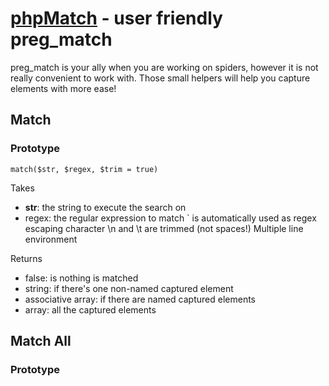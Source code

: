 [phpMatch](http://blog.vjeux.com/) - user friendly preg_match
================================

preg_match is your ally when you are working on spiders, however it is not really convenient to work with. Those small helpers will help you capture elements with more ease!

Match
-----

### Prototype

	match($str, $regex, $trim = true)

Takes

* **str**: the string to execute the search on
* regex: the regular expression to match
	` is automatically used as regex escaping character
	\n and \t are trimmed (not spaces!)
	Multiple line environment

Returns

* false: is nothing is matched
* string: if there's one non-named captured element
* associative array: if there are named captured elements
* array: all the captured elements

	

Match All
---------

### Prototype

